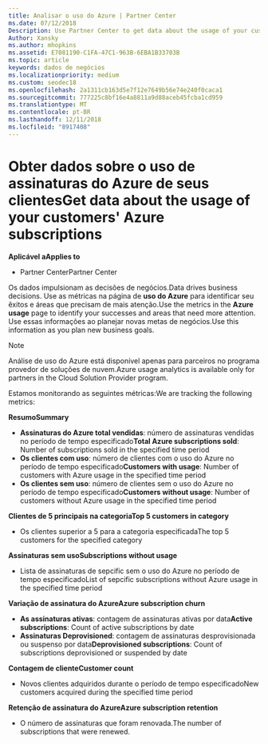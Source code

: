 ```yaml
---
title: Analisar o uso do Azure | Partner Center
ms.date: 07/12/2018
Description: Use Partner Center to get data about the usage of your customers' Azure subscriptions.
Author: Xansky
ms.author: mhopkins
ms.assetid: E7081190-C1FA-47C1-963B-6EBA1B33703B
ms.topic: article
keywords: dados de negócios
ms.localizationpriority: medium
ms.custom: seodec18
ms.openlocfilehash: 2a1311cb163d5e7f12e7649b56e74e240f0caca1
ms.sourcegitcommit: 777225c8bf16e4a8811a9d88aceb45fcba1cd959
ms.translationtype: MT
ms.contentlocale: pt-BR
ms.lasthandoff: 12/11/2018
ms.locfileid: "8917408"
---
```

# <a name="get-data-about-the-usage-of-your-customers-azure-subscriptions"></a><span data-ttu-id="f6d8f-103">Obter dados sobre o uso de assinaturas do Azure de seus clientes</span><span class="sxs-lookup"><span data-stu-id="f6d8f-103">Get data about the usage of your customers' Azure subscriptions</span></span> 

**<span data-ttu-id="f6d8f-104">Aplicável a</span><span class="sxs-lookup"><span data-stu-id="f6d8f-104">Applies to</span></span>**
- <span data-ttu-id="f6d8f-105">Partner Center</span><span class="sxs-lookup"><span data-stu-id="f6d8f-105">Partner Center</span></span>

<span data-ttu-id="f6d8f-106">Os dados impulsionam as decisões de negócios.</span><span class="sxs-lookup"><span data-stu-id="f6d8f-106">Data drives business decisions.</span></span> <span data-ttu-id="f6d8f-107">Use as métricas na página de **uso do Azure** para identificar seu êxitos e áreas que precisam de mais atenção.</span><span class="sxs-lookup"><span data-stu-id="f6d8f-107">Use the metrics in the **Azure usage** page to identify your successes and areas that need more attention.</span></span> <span data-ttu-id="f6d8f-108">Use essas informações ao planejar novas metas de negócios.</span><span class="sxs-lookup"><span data-stu-id="f6d8f-108">Use this information as you plan new business goals.</span></span>

> [!NOTE]
> <span data-ttu-id="f6d8f-109">Análise de uso do Azure está disponível apenas para parceiros no programa provedor de soluções de nuvem.</span><span class="sxs-lookup"><span data-stu-id="f6d8f-109">Azure usage  analytics is available only for partners in the Cloud Solution Provider program.</span></span>

<span data-ttu-id="f6d8f-110">Estamos monitorando as seguintes métricas:</span><span class="sxs-lookup"><span data-stu-id="f6d8f-110">We are tracking the following metrics:</span></span>

**<span data-ttu-id="f6d8f-111">Resumo</span><span class="sxs-lookup"><span data-stu-id="f6d8f-111">Summary</span></span>**  
 - <span data-ttu-id="f6d8f-112">**Assinaturas do Azure total vendidas**: número de assinaturas vendidas no período de tempo especificado</span><span class="sxs-lookup"><span data-stu-id="f6d8f-112">**Total Azure subscriptions sold**: Number of subscriptions sold in the specified time period</span></span>  
 - <span data-ttu-id="f6d8f-113">**Os clientes com uso**: número de clientes com o uso do Azure no período de tempo especificado</span><span class="sxs-lookup"><span data-stu-id="f6d8f-113">**Customers with usage**: Number of customers with Azure usage in the specified time period</span></span>  
 - <span data-ttu-id="f6d8f-114">**Os clientes sem uso**: número de clientes sem o uso do Azure no período de tempo especificado</span><span class="sxs-lookup"><span data-stu-id="f6d8f-114">**Customers without usage**: Number of customers without Azure usage in the specified time period</span></span>  

**<span data-ttu-id="f6d8f-115">Clientes de 5 principais na categoria</span><span class="sxs-lookup"><span data-stu-id="f6d8f-115">Top 5 customers in category</span></span>**  
 -  <span data-ttu-id="f6d8f-116">Os clientes superior a 5 para a categoria especificada</span><span class="sxs-lookup"><span data-stu-id="f6d8f-116">The top 5 customers for the specified category</span></span>  

**<span data-ttu-id="f6d8f-117">Assinaturas sem uso</span><span class="sxs-lookup"><span data-stu-id="f6d8f-117">Subscriptions without usage</span></span>**  
 -  <span data-ttu-id="f6d8f-118">Lista de assinaturas de sepcific sem o uso do Azure no período de tempo especificado</span><span class="sxs-lookup"><span data-stu-id="f6d8f-118">List of sepcific subscriptions without Azure usage in the specified time period</span></span>  

**<span data-ttu-id="f6d8f-119">Variação de assinatura do Azure</span><span class="sxs-lookup"><span data-stu-id="f6d8f-119">Azure subscription churn</span></span>**  
 - <span data-ttu-id="f6d8f-120">**As assinaturas ativas**: contagem de assinaturas ativas por data</span><span class="sxs-lookup"><span data-stu-id="f6d8f-120">**Active subscriptions**: Count of active subscriptions by date</span></span>  
 - <span data-ttu-id="f6d8f-121">**Assinaturas Deprovisioned**: contagem de assinaturas desprovisionada ou suspenso por data</span><span class="sxs-lookup"><span data-stu-id="f6d8f-121">**Deprovisioned subscriptions**: Count of subscriptions deprovisioned or suspended by date</span></span>  

**<span data-ttu-id="f6d8f-122">Contagem de cliente</span><span class="sxs-lookup"><span data-stu-id="f6d8f-122">Customer count</span></span>**
 - <span data-ttu-id="f6d8f-123">Novos clientes adquiridos durante o período de tempo especificado</span><span class="sxs-lookup"><span data-stu-id="f6d8f-123">New customers acquired during the specified time period</span></span>  

**<span data-ttu-id="f6d8f-124">Retenção de assinatura do Azure</span><span class="sxs-lookup"><span data-stu-id="f6d8f-124">Azure subscription retention</span></span>**  
 - <span data-ttu-id="f6d8f-125">O número de assinaturas que foram renovada.</span><span class="sxs-lookup"><span data-stu-id="f6d8f-125">The number of subscriptions that were renewed.</span></span>   
  